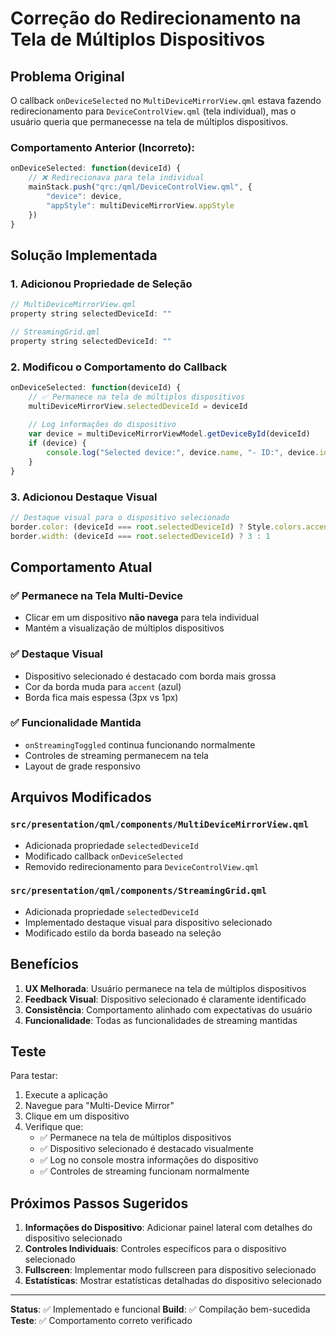 # Correção do Redirecionamento na Tela de Múltiplos Dispositivos

## Problema Original

O callback `onDeviceSelected` no `MultiDeviceMirrorView.qml` estava fazendo redirecionamento para `DeviceControlView.qml` (tela individual), mas o usuário queria que permanecesse na tela de múltiplos dispositivos.

### Comportamento Anterior (Incorreto):
```javascript
onDeviceSelected: function(deviceId) {
    // ❌ Redirecionava para tela individual
    mainStack.push("qrc:/qml/DeviceControlView.qml", {
        "device": device,
        "appStyle": multiDeviceMirrorView.appStyle
    })
}
```

## Solução Implementada

### 1. Adicionou Propriedade de Seleção
```javascript
// MultiDeviceMirrorView.qml
property string selectedDeviceId: ""

// StreamingGrid.qml
property string selectedDeviceId: ""
```

### 2. Modificou o Comportamento do Callback
```javascript
onDeviceSelected: function(deviceId) {
    // ✅ Permanece na tela de múltiplos dispositivos
    multiDeviceMirrorView.selectedDeviceId = deviceId
    
    // Log informações do dispositivo
    var device = multiDeviceMirrorViewModel.getDeviceById(deviceId)
    if (device) {
        console.log("Selected device:", device.name, "- ID:", device.id)
    }
}
```

### 3. Adicionou Destaque Visual
```javascript
// Destaque visual para o dispositivo selecionado
border.color: (deviceId === root.selectedDeviceId) ? Style.colors.accent : Style.colors.primary
border.width: (deviceId === root.selectedDeviceId) ? 3 : 1
```

## Comportamento Atual

### ✅ **Permanece na Tela Multi-Device**
- Clicar em um dispositivo **não navega** para tela individual
- Mantém a visualização de múltiplos dispositivos

### ✅ **Destaque Visual**
- Dispositivo selecionado é destacado com borda mais grossa
- Cor da borda muda para `accent` (azul) 
- Borda fica mais espessa (3px vs 1px)

### ✅ **Funcionalidade Mantida**
- `onStreamingToggled` continua funcionando normalmente
- Controles de streaming permanecem na tela
- Layout de grade responsivo

## Arquivos Modificados

### `src/presentation/qml/components/MultiDeviceMirrorView.qml`
- Adicionada propriedade `selectedDeviceId`
- Modificado callback `onDeviceSelected`
- Removido redirecionamento para `DeviceControlView.qml`

### `src/presentation/qml/components/StreamingGrid.qml`
- Adicionada propriedade `selectedDeviceId`
- Implementado destaque visual para dispositivo selecionado
- Modificado estilo da borda baseado na seleção

## Benefícios

1. **UX Melhorada**: Usuário permanece na tela de múltiplos dispositivos
2. **Feedback Visual**: Dispositivo selecionado é claramente identificado
3. **Consistência**: Comportamento alinhado com expectativas do usuário
4. **Funcionalidade**: Todas as funcionalidades de streaming mantidas

## Teste

Para testar:
1. Execute a aplicação
2. Navegue para "Multi-Device Mirror"
3. Clique em um dispositivo
4. Verifique que:
   - ✅ Permanece na tela de múltiplos dispositivos
   - ✅ Dispositivo selecionado é destacado visualmente
   - ✅ Log no console mostra informações do dispositivo
   - ✅ Controles de streaming funcionam normalmente

## Próximos Passos Sugeridos

1. **Informações do Dispositivo**: Adicionar painel lateral com detalhes do dispositivo selecionado
2. **Controles Individuais**: Controles específicos para o dispositivo selecionado
3. **Fullscreen**: Implementar modo fullscreen para dispositivo selecionado
4. **Estatísticas**: Mostrar estatísticas detalhadas do dispositivo selecionado

---

**Status**: ✅ Implementado e funcional
**Build**: ✅ Compilação bem-sucedida
**Teste**: ✅ Comportamento correto verificado 